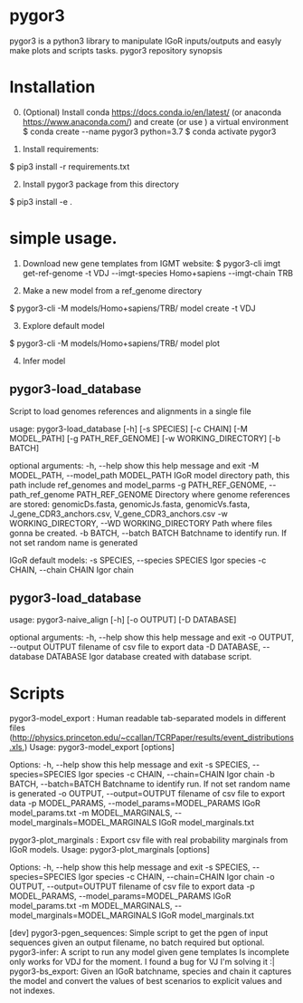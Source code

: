# pygor3
pygor3 is a python3 library to manipulate IGoR inputs/outputs and easyly make plots and scripts tasks.
pygor3 repository
synopsis

# Installation
0. (Optional) Install conda https://docs.conda.io/en/latest/ (or anaconda https://www.anaconda.com/) and create (or use ) a virtual environment
  $ conda create --name pygor3 python=3.7
  $ conda activate pygor3

1. Install requirements:

$ pip3 install -r requirements.txt

2. Install pygor3 package from this directory

$ pip3 install -e .

# simple usage.

1. Download new gene templates from IGMT website:
$ pygor3-cli imgt get-ref-genome -t VDJ --imgt-species Homo+sapiens --imgt-chain TRB

2. Make a new model from a ref_genome directory

$ pygor3-cli -M models/Homo+sapiens/TRB/ model create -t VDJ

3. Explore default model

$ pygor3-cli -M models/Homo+sapiens/TRB/ model plot

4. Infer model






## pygor3-load_database 

Script to load genomes references and alignments in a single file

usage: pygor3-load_database [-h] [-s SPECIES] [-c CHAIN] [-M MODEL_PATH]
                            [-g PATH_REF_GENOME] [-w WORKING_DIRECTORY]
                            [-b BATCH]

optional arguments:
  -h, --help            show this help message and exit
  -M MODEL_PATH, --model_path MODEL_PATH
                        IGoR model directory path, this path include
                        ref_genomes and model_parms
  -g PATH_REF_GENOME, --path_ref_genome PATH_REF_GENOME
                        Directory where genome references are stored:
                        genomicDs.fasta, genomicJs.fasta, genomicVs.fasta,
                        J_gene_CDR3_anchors.csv, V_gene_CDR3_anchors.csv
  -w WORKING_DIRECTORY, --WD WORKING_DIRECTORY
                        Path where files gonna be created.
  -b BATCH, --batch BATCH
                        Batchname to identify run. If not set random name is
                        generated

IGoR default models:
  -s SPECIES, --species SPECIES
                        Igor species
  -c CHAIN, --chain CHAIN
                        Igor chain


## pygor3-load_database 

usage: pygor3-naive_align [-h] [-o OUTPUT] [-D DATABASE]

optional arguments:
  -h, --help            show this help message and exit
  -o OUTPUT, --output OUTPUT
                        filename of csv file to export data
  -D DATABASE, --database DATABASE
                        Igor database created with database script.


# Scripts
pygor3-model_export : Human readable tab-separated models in different files (http://physics.princeton.edu/~ccallan/TCRPaper/results/event_distributions.xls,) 
Usage: pygor3-model_export [options]

Options:
  -h, --help            show this help message and exit
  -s SPECIES, --species=SPECIES
                        Igor species
  -c CHAIN, --chain=CHAIN
                        Igor chain
  -b BATCH, --batch=BATCH
                        Batchname to identify run. If not set random name is
                        generated
  -o OUTPUT, --output=OUTPUT
                        filename of csv file to export data
  -p MODEL_PARAMS, --model_params=MODEL_PARAMS
                        IGoR model_params.txt
  -m MODEL_MARGINALS, --model_marginals=MODEL_MARGINALS
                        IGoR model_marginals.txt


pygor3-plot_marginals : Export csv file with real probability marginals from IGoR models.
Usage: pygor3-plot_marginals [options]

Options:
  -h, --help            show this help message and exit
  -s SPECIES, --species=SPECIES
                        Igor species
  -c CHAIN, --chain=CHAIN
                        Igor chain
  -o OUTPUT, --output=OUTPUT
                        filename of csv file to export data
  -p MODEL_PARAMS, --model_params=MODEL_PARAMS
                        IGoR model_params.txt
  -m MODEL_MARGINALS, --model_marginals=MODEL_MARGINALS
                        IGoR model_marginals.txt



[dev]
pygor3-pgen_sequences: Simple script to get the pgen of input sequences given an output filename, no batch required but optional.
pygor3-infer: A script to run any model given gene templates Is incomplete only works for VDJ for the moment. I found a bug for VJ I'm solving it :|
pygor3-bs_export: Given an IGoR batchname, species and chain it captures the model and convert the values of best scenarios to explicit values and not indexes.

